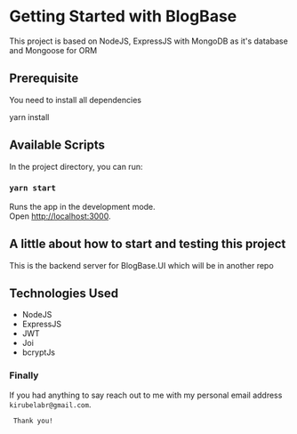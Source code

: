 # Getting Started with BlogBase

This project is based on NodeJS, ExpressJS with MongoDB as it's database and Mongoose for ORM

## Prerequisite

You need to install all dependencies

yarn install

## Available Scripts

In the project directory, you can run:

### `yarn start`

Runs the app in the development mode.\
Open [http://localhost:3000](http://localhost:3000).

## A little about how to start and testing this project

This is the backend server for BlogBase.UI which will be in another repo

## Technologies Used

* NodeJS
* ExpressJS
* JWT
* Joi
* bcryptJs


### Finally

If you had anything to say reach out to me with my personal email address `kirubelabr@gmail.com`.

```
 Thank you!

